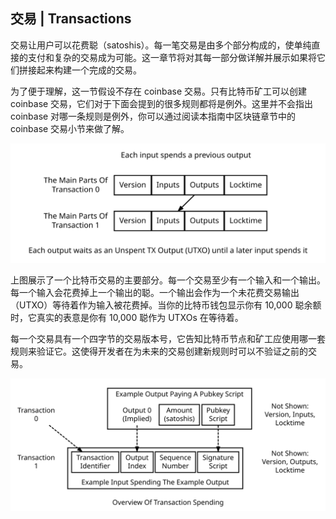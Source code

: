## 交易 | Transactions

交易让用户可以花费聪（satoshis）。每一笔交易是由多个部分构成的，使单纯直接的支付和复杂的交易成为可能。这一章节将对其每一部分做详解并展示如果将它们拼接起来构建一个完成的交易。

为了便于理解，这一节假设不存在 coinbase 交易。只有比特币矿工可以创建 coinbase 交易，它们对于下面会提到的很多规则都将是例外。这里并不会指出 coinbase 对哪一条规则是例外，你可以通过阅读本指南中区块链章节中的 coinbase 交易小节来做了解。

![](./en-tx-overview.svg)

上图展示了一个比特币交易的主要部分。每一个交易至少有一个输入和一个输出。每一个输入会花费掉上一个输出的聪。一个输出会作为一个未花费交易输出（UTXO）等待着作为输入被花费掉。当你的比特币钱包显示你有 10,000 聪余额时，它真实的表意是你有 10,000 聪作为 UTXOs 在等待着。

每一个交易具有一个四字节的交易版本号，它告知比特币节点和矿工应使用哪一套规则来验证它。这使得开发者在为未来的交易创建新规则时可以不验证之前的交易。

![](./en-tx-overview-spending.svg)

